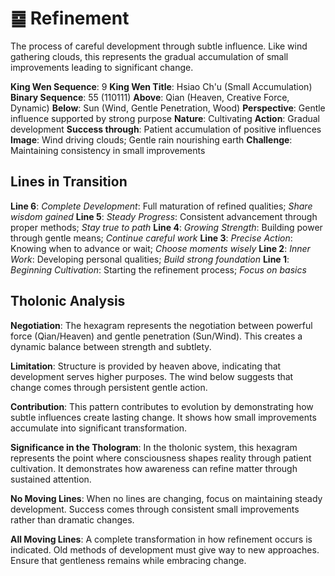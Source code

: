 # ䷈ Refinement

The process of careful development through subtle influence. Like wind gathering clouds, this represents the gradual accumulation of small improvements leading to significant change.


**King Wen Sequence**: 9
**King Wen Title**: Hsiao Ch'u (Small Accumulation)
**Binary Sequence**: 55 (110111)
**Above**: Qian (Heaven, Creative Force, Dynamic)
**Below**: Sun (Wind, Gentle Penetration, Wood)
**Perspective**: Gentle influence supported by strong purpose
**Nature**: Cultivating
**Action**: Gradual development
**Success through**: Patient accumulation of positive influences
**Image**: Wind driving clouds; Gentle rain nourishing earth
**Challenge**: Maintaining consistency in small improvements

## Lines in Transition
**Line 6**: *Complete Development*: Full maturation of refined qualities; *Share wisdom gained*
**Line 5**: *Steady Progress*: Consistent advancement through proper methods; *Stay true to path*
**Line 4**: *Growing Strength*: Building power through gentle means; *Continue careful work*
**Line 3**: *Precise Action*: Knowing when to advance or wait; *Choose moments wisely*
**Line 2**: *Inner Work*: Developing personal qualities; *Build strong foundation*
**Line 1**: *Beginning Cultivation*: Starting the refinement process; *Focus on basics*

## Tholonic Analysis
**Negotiation**: The hexagram represents the negotiation between powerful force (Qian/Heaven) and gentle penetration (Sun/Wind). This creates a dynamic balance between strength and subtlety.

**Limitation**: Structure is provided by heaven above, indicating that development serves higher purposes. The wind below suggests that change comes through persistent gentle action.

**Contribution**: This pattern contributes to evolution by demonstrating how subtle influences create lasting change. It shows how small improvements accumulate into significant transformation.

**Significance in the Thologram**: In the tholonic system, this hexagram represents the point where consciousness shapes reality through patient cultivation. It demonstrates how awareness can refine matter through sustained attention.

**No Moving Lines**: When no lines are changing, focus on maintaining steady development. Success comes through consistent small improvements rather than dramatic changes.

**All Moving Lines**: A complete transformation in how refinement occurs is indicated. Old methods of development must give way to new approaches. Ensure that gentleness remains while embracing change.
